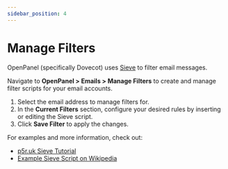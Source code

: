 ```yaml
---
sidebar_position: 4
---
```


# Manage Filters

OpenPanel (specifically Dovecot) uses [Sieve](http://sieve.info/) to filter email messages.

Navigate to **OpenPanel > Emails > Manage Filters** to create and manage filter scripts for your email accounts.

1. Select the email address to manage filters for.  
2. In the **Current Filters** section, configure your desired rules by inserting or editing the Sieve script.  
3. Click **Save Filter** to apply the changes.

For examples and more information, check out:  
- [p5r.uk Sieve Tutorial](https://p5r.uk/blog/2011/sieve-tutorial.html)  
- [Example Sieve Script on Wikipedia](https://en.wikipedia.org/wiki/Sieve_%28mail_filtering_language%29#Example)
